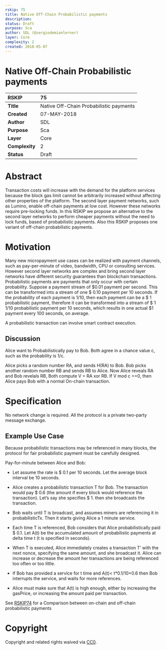 ```yaml
---
rskip: 75
title: Native Off-Chain Probabilistic payments
description: 
status: Draft
purpose: Sca
author: SDL (@sergiodemianlerner)
layer: Core
complexity: 2
created: 2018-05-07
---
```

# Native Off-Chain Probabilistic payments


|RSKIP          |75           |
| :------------ |:-------------|
|**Title**      |Native Off-Chain Probabilistic payments|
|**Created**    |07-MAY-2018 |
|**Author**     |SDL |
|**Purpose**    |Sca |
|**Layer**      |Core |
|**Complexity** |2 |
|**Status**     |Draft |

# **Abstract**

Transaction costs will increase with the demand for the platform services because the block gas limit cannot be arbitrarily increased without affecting other properties of the platform. The second layer payment networks, such as Lumino, enable off-chain payments at low cost. However these networks require pre-locking funds. In this RSKIP we propose an alternative to the second layer networks to perform cheaper payments without the need to lock funds, based of probabilistic payments. Also this RSKIP proposes one variant of off-chain probabilistic payments.

# **Motivation**

Many new micropayment use cases can be realized with payment channels, such as pay-per-minute of video, bandwidth, CPU or consulting services. However second layer networks are complex and bring second layer networks have different security guarantees than blockchain transactions. Probabilistic payments are payments that only occur with certain probability. Suppose a payment stream of $0.01 payment per second. This can be transformed into a stream of one $ 0.10 payment per 10 seconds. If the probability of each payment is 1/10, then each payment can be a $ 1 probabilistic payment, therefore it can be transformed into a stream of $ 1 1/10 probabilistic payment per 10 seconds, which results in one actual $1 payment every 100 seconds, on average.

A probabilistic transaction can involve smart contract execution.

## Discussion

Alice want to Probabilistically pay to Bob. Both agree in a chance value c, such as the probability is 1/c. 

Alice picks a random number RA, and sends H(RA) to Bob. Bob picks another random number RB and sends RB to Alice. Now Alice reveals RA and Bob revelals RB, Both compute V = RA xor RB. If V mod c ==0, then Alice pays Bob with a normal On-chain transaction. 

# **Specification**

No network change is required. All the protocol is a private two-party message exchange.

## Example Use Case

Because probabilistic transactions may be referenced in many blocks, the protocol for fair probabilistic payment must be carefully designed. 

Pay-for-minute between Alice and Bob:

* Let assume the rate is $ 0.1 per 10 seconds. Let the average block interval be 10 seconds.

* Alice creates a probabilistic transaction T for Bob. The transaction would pay $ 0.6 (the amount if every block would reference the transaction). Let’s say she specifies $ 1. then she broadcasts the transaction.

* Bob waits until T is broadcast, and assumes miners are referencing it in probabilisticTx. Then it starts giving Alice a 1 minute service.

* Each time T is referenced, Bob considers that Alice probabilistically paid $ 0.1. Let A(t) be the accumulated amount of probabilistic payments at delta time t (t is specified in seconds).

* When T is executed, Alice immediately creates a transaction T’ with the next nonce, specifying the same amount, and she broadcast it. Alice can increase or decrease the amount her transactions are being referenced too often or too little. 

* If Bob has provided a service for t time and A(t)< t*0.1/10+0.6 then Bob interrupts the service, and waits for more  references.

* Alice must make sure that A(t) is high enough, either by increasing the gasPrice, or increasing the amount paid per transaction.

See [RSKIP74] for a Comparison between on-chain and off-chain probabilistic payments

[RSKIP74]: https://github.com/rsksmart/RSKIPs/blob/master/IPs/RSKIP74.md	


# **Copyright**

Copyright and related rights waived via [CC0](https://creativecommons.org/publicdomain/zero/1.0/).